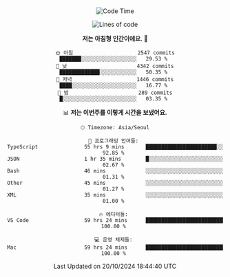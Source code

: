 <div align="center">

<br />

 <!--START_SECTION:waka-->
![Code Time](http://img.shields.io/badge/Code%20Time-3%2C396%20hrs%2019%20mins-blue)

![Lines of code](https://img.shields.io/badge/%EC%A0%80%EB%8A%94%20%EC%97%AC%ED%83%9C%EA%B9%8C%EC%A7%80%20-4.4%20million%20%EC%A4%84%EC%9D%98%20%EC%BD%94%EB%93%9C%EB%A5%BC%20%EC%9E%91%EC%84%B1%ED%96%88%EC%96%B4%EC%9A%94.-blue)

**저는 아침형 인간이에요. 🐤** 

```text
🌞 아침                     2547 commits        ███████░░░░░░░░░░░░░░░░░░   29.53 % 
🌆 낮　                     4342 commits        █████████████░░░░░░░░░░░░   50.35 % 
🌃 저녁                     1446 commits        ████░░░░░░░░░░░░░░░░░░░░░   16.77 % 
🌙 밤　                     289 commits         █░░░░░░░░░░░░░░░░░░░░░░░░   03.35 % 
```


📊 **저는 이번주를 이렇게 시간을 보냈어요.** 

```text
🕑︎ Timezone: Asia/Seoul

💬 프로그래밍 언어들: 
TypeScript               55 hrs 9 mins       ███████████████████████░░   92.85 % 
JSON                     1 hr 35 mins        █░░░░░░░░░░░░░░░░░░░░░░░░   02.67 % 
Bash                     46 mins             ░░░░░░░░░░░░░░░░░░░░░░░░░   01.31 % 
Other                    45 mins             ░░░░░░░░░░░░░░░░░░░░░░░░░   01.27 % 
XML                      35 mins             ░░░░░░░░░░░░░░░░░░░░░░░░░   01.00 % 

🔥 에디터들: 
VS Code                  59 hrs 24 mins      █████████████████████████   100.00 % 

💻 운영 체제들: 
Mac                      59 hrs 24 mins      █████████████████████████   100.00 % 
```


 Last Updated on 20/10/2024 18:44:40 UTC
<!--END_SECTION:waka-->

</div>
